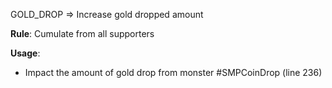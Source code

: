 GOLD_DROP  => Increase gold dropped amount

**Rule**:
Cumulate from all supporters  

**Usage**:
- Impact the amount of gold drop from monster
	#SMPCoinDrop (line 236)